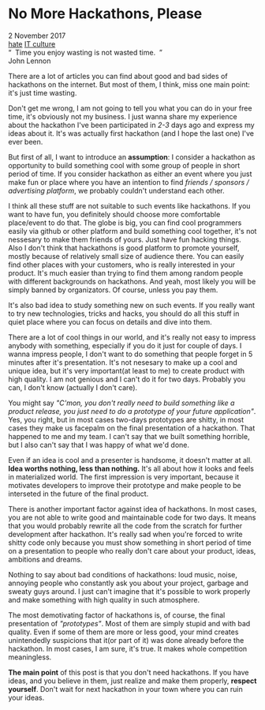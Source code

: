 # No More Hackathons, Please
<div class="date">2 November 2017</div>

<div class="tags">
  <a class="tag" href="/../tags/hate">hate</a>
  <a class="tag" href="/../tags/itculture">IT culture</a>
</div>

<div class="quote">
  <div class="quote-text">
    &ldquo;&nbsp;&nbsp;Time you enjoy wasting is not wasted time.&nbsp;&nbsp;&rdquo;
  </div>
  <div class="quote-author">
    John Lennon
  </div>
</div>

There are a lot of articles you can find about good and bad sides of hackathons on the internet. But most of them, I think, miss one main point: it's just time wasting.

Don't get me wrong, I am not going to tell you what you can do in your free time, it's obviously not my business. I just wanna share my experience about the hackathon I've been participated in <i>2-3</i> days ago and express my ideas about it. It's was actually first hackathon (and I hope the last one) I've ever been.

But first of all, I want to introduce an <b>assumption</b>: I consider a hackathon as opportunity to build something cool with some group of people in short period of time. If you consider hackathon as either an event where you just make fun or place where you have an intention to find <i>friends / sponsors / advertising platform</i>, we probably couldn't understand each other.

I think all these stuff are not suitable to such events like hackathons. If you want to have fun, you definitely should choose more comfortable place/event to do that. The globe is big, you can find cool programmers easily via github or other platform and build something cool together, it's not nessesary to make them friends of yours. Just have fun hacking things. Also I don't think that hackathons is good platform to promote yourself, mostly because of relatively small size of audience there. You can easily find other places with your customers, who is really interested in your product. It's much easier than trying to find them among random people with different backgrounds on hackathons. And yeah, most likely you will be simply banned by organizators. Of course, unless you pay them.

It's also bad idea to study something new on such events. If you really want to try new technologies, tricks and hacks, you should do all this stuff in quiet place where you can focus on details and dive into them. 

There are a lot of cool things in our world, and it's really not easy to impress anybody with something, especially if you do it just for couple of days. I wanna impress people, I don't want to do something that people forget in 5 minutes after it's presentation. It's not nesesary to make up a cool and unique idea, but it's very important(at least to me) to create product with high quality. I am not genious and I can't do it for two days. Probably you can, I don't know (actually I don't care).

You might say <i>"C'mon, you don't really need to build something like a product release, you just need to do a prototype of your future application"</i>. Yes, you right, but in most cases two-days prototypes are shitty, in most cases they make us facepalm on the final presentation of a hackathon. That happened to me and my team. I can't say that we built something horrible, but I also can't say that I was happy of what we'd done.

Even if an idea is cool and a presenter is handsome, it doesn't matter at all. <b>Idea worths nothing, less than nothing.</b> It's all about how it looks and feels in materialized world. The first impression is very important, because it motivates developers to improve their prototype and make people to be interseted in the future of the final product.

There is another important factor against idea of hackathons. In most cases, you are not able to write good and maintainable code for two days. It means that you would probably rewrite all the code from the scratch for further development after hackathon. It's really sad when you're forced to write shitty code only because you must show something in short period of time on a presentation to people who really don't care about your product, ideas, ambitions and dreams.

Nothing to say about bad conditions of hackathons: loud music, noise, annoying people who constantly ask you about your project, garbage and sweaty guys around. I just can't imagine that it's possible to work properly and make something with high quality in such atmosphere.</p>

The most demotivating factor of hackathons is, of course, the final presentation of <i>"prototypes"</i>. Most of them are simply stupid and with bad quality. Even if some of them are more or less good, your mind creates unintendedly suspicions that it(or part of it) was done already before the hackathon. In most cases, I am sure, it's true. It makes whole competition meaningless.

<b>The main point</b> of this post is that you don't need hackathons. If you have ideas, and you believe in them, just realize and make them properly, <b>respect yourself</b>. Don't wait for next hackathon in your town where you can ruin your ideas.
